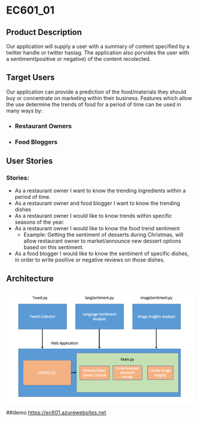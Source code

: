 # EC601_01

## Product Description
Our application will supply a user with a summary of content specified by a twitter handle or twitter hastag. The application also porvides the user with a sentiment(positive or negative) of the content recolected.

## Target Users
Our application can provide a prediction of the food/materials they should buy or concentrate on marketing within their business. Features which allow the use determine the trends of food for a period of time can be used in many ways by:

* ### Restaurant Owners
* ### Food Bloggers

## User Stories

### Stories:

* As a restaurant owner I want to know the trending ingredients within a period of time.
* As a restaurant owner and food blogger I want to know the trending dishes
* As a restaurant owner I would like to know trends within specific seasons of the year.
* As a restaurant owner I would like to know the food trend sentiment
  * Example: Getting the sentiment of desserts during Christmas, will allow restaurant owner to market/announce new dessert options based on this sentiment.
* As a food blogger I would like to know the sentiment of specific dishes, in order to write positive or negative reviews on those dishes.

## Architecture
![Architecture](EC601_miniproj_1_arch.png)

##demo
https://ec601.azurewebsites.net
